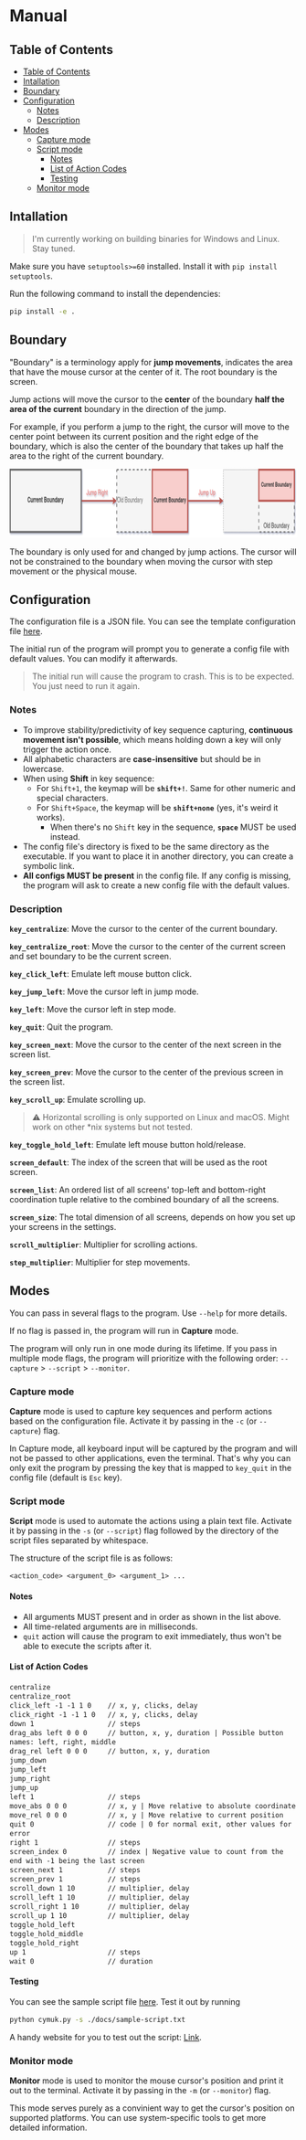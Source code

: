 # Manual

## Table of Contents

- [Table of Contents](#table-of-contents)
- [Intallation](#intallation)
- [Boundary](#boundary)
- [Configuration](#configuration)
	- [Notes](#notes)
	- [Description](#description)
- [Modes](#modes)
	- [Capture mode](#capture-mode)
	- [Script mode](#script-mode)
		- [Notes](#notes-1)
		- [List of Action Codes](#list-of-action-codes)
		- [Testing](#testing)
	- [Monitor mode](#monitor-mode)

## Intallation

> I'm currently working on building binaries for Windows and Linux. Stay tuned.

Make sure you have `setuptools>=60` installed. Install it with `pip install setuptools`.

Run the following command to install the dependencies:

```bash
pip install -e .
```

## Boundary

"Boundary" is a terminology apply for **jump movements**, indicates the area that have the mouse cursor at the center of it. The root boundary is the screen.

Jump actions will move the cursor to the **center** of the boundary **half the area of the current** boundary in the direction of the jump.

For example, if you perform a jump to the right, the cursor will move to the center point between its current position and the right edge of the boundary, which is also the center of the boundary that takes up half the area to the right of the current boundary.

<img src="img/boundary.png" height="120">

The boundary is only used for and changed by jump actions. The cursor will not be constrained to the boundary when moving the cursor with step movement or the physical mouse.

## Configuration

The configuration file is a JSON file. You can see the template configuration file [here](template-config.json).

The initial run of the program will prompt you to generate a config file with default values. You can modify it afterwards.

> The initial run will cause the program to crash. This is to be expected. You just need to run it again.

### Notes

- To improve stability/predictivity of key sequence capturing, **continuous movement isn't possible**, which means holding down a key will only trigger the action once.
- All alphabetic characters are **case-insensitive** but should be in lowercase.
- When using **Shift** in key sequence:
	- For `Shift+1`, the keymap will be **`shift+!`**. Same for other numeric and special characters.
	- For `Shift+Space`, the keymap will be **`shift+none`** (yes, it's weird it works).
		- When there's no `Shift` key in the sequence, **`space`** MUST be used instead.
- The config file's directory is fixed to be the same directory as the executable. If you want to place it in another directory, you can create a symbolic link.
- **All configs MUST be present** in the config file. If any config is missing, the program will ask to create a new config file with the default values.

### Description

**`key_centralize`**: Move the cursor to the center of the current boundary.

**`key_centralize_root`**: Move the cursor to the center of the current screen and set boundary to be the current screen.

**`key_click_left`**: Emulate left mouse button click.

**`key_jump_left`**: Move the cursor left in jump mode.

**`key_left`**: Move the cursor left in step mode.

**`key_quit`**: Quit the program.

**`key_screen_next`**: Move the cursor to the center of the next screen in the screen list.

**`key_screen_prev`**: Move the cursor to the center of the previous screen in the screen list.

**`key_scroll_up`**: Emulate scrolling up.

> :warning: Horizontal scrolling is only supported on Linux and macOS. Might work on other *nix systems but not tested.

**`key_toggle_hold_left`**: Emulate left mouse button hold/release.

**`screen_default`**: The index of the screen that will be used as the root screen.

**`screen_list`**: An ordered list of all screens' top-left and bottom-right coordination tuple relative to the combined boundary of all the screens.

**`screen_size`**: The total dimension of all screens, depends on how you set up your screens in the settings.

**`scroll_multiplier`**: Multiplier for scrolling actions.

**`step_multiplier`**: Multiplier for step movements.

## Modes

You can pass in several flags to the program. Use `--help` for more details.

If no flag is passed in, the program will run in **Capture** mode.

The program will only run in one mode during its lifetime. If you pass in multiple mode flags, the program will prioritize with the following order: `--capture` > `--script` > `--monitor`.

### Capture mode

**Capture** mode is used to capture key sequences and perform actions based on the configuration file. Activate it by passing in the `-c` (or `--capture`) flag.

In Capture mode, all keyboard input will be captured by the program and will not be passed to other applications, even the terminal. That's why you can only exit the program by pressing the key that is mapped to `key_quit` in the config file (default is `Esc` key).

### Script mode

**Script** mode is used to automate the actions using a plain text file. Activate it by passing in the `-s` (or `--script`) flag followed by the directory of the script files separated by whitespace.

The structure of the script file is as follows:

```plain
<action_code> <argument_0> <argument_1> ...
```

#### Notes

- All arguments MUST present and in order as shown in the list above.
- All time-related arguments are in milliseconds.
- `quit` action will cause the program to exit immediately, thus won't be able to execute the scripts after it.

#### List of Action Codes

```plain
centralize
centralize_root
click_left -1 -1 1 0    // x, y, clicks, delay
click_right -1 -1 1 0   // x, y, clicks, delay
down 1                  // steps
drag_abs left 0 0 0     // button, x, y, duration | Possible button names: left, right, middle
drag_rel left 0 0 0     // button, x, y, duration
jump_down
jump_left
jump_right
jump_up
left 1                  // steps
move_abs 0 0 0          // x, y | Move relative to absolute coordinate
move_rel 0 0 0          // x, y | Move relative to current position
quit 0                  // code | 0 for normal exit, other values for error
right 1                 // steps
screen_index 0          // index | Negative value to count from the end with -1 being the last screen
screen_next 1           // steps
screen_prev 1           // steps
scroll_down 1 10        // multiplier, delay
scroll_left 1 10        // multiplier, delay
scroll_right 1 10       // multiplier, delay
scroll_up 1 10          // multiplier, delay
toggle_hold_left
toggle_hold_middle
toggle_hold_right
up 1                    // steps
wait 0                  // duration
```

#### Testing

You can see the sample script file [here](sample-script.txt). Test it out by running

```bash
python cymuk.py -s ./docs/sample-script.txt
```

A handy website for you to test out the script: [Link](https://www.onlinemictest.com/mouse-test/).

### Monitor mode

**Monitor** mode is used to monitor the mouse cursor's position and print it out to the terminal. Activate it by passing in the `-m` (or `--monitor`) flag.

This mode serves purely as a convinient way to get the cursor's position on supported platforms. You can use system-specific tools to get more detailed information.
